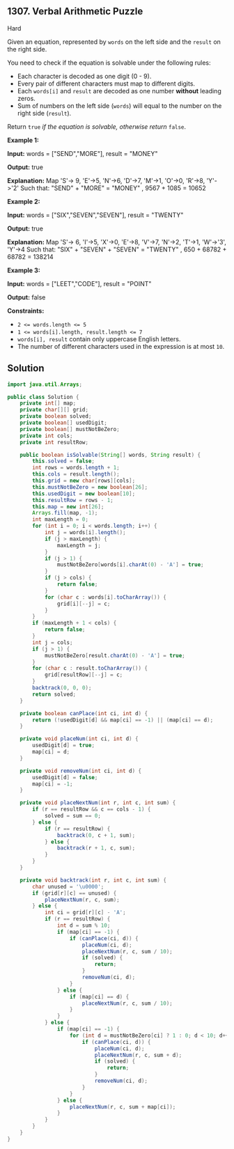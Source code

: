 ## 1307\. Verbal Arithmetic Puzzle

Hard

Given an equation, represented by `words` on the left side and the `result` on the right side.

You need to check if the equation is solvable under the following rules:

*   Each character is decoded as one digit (0 - 9).
*   Every pair of different characters must map to different digits.
*   Each `words[i]` and `result` are decoded as one number **without** leading zeros.
*   Sum of numbers on the left side (`words`) will equal to the number on the right side (`result`).

Return `true` _if the equation is solvable, otherwise return_ `false`.

**Example 1:**

**Input:** words = ["SEND","MORE"], result = "MONEY"

**Output:** true

**Explanation:** Map 'S'-> 9, 'E'->5, 'N'->6, 'D'->7, 'M'->1, 'O'->0, 'R'->8, 'Y'->'2' Such that: "SEND" + "MORE" = "MONEY" , 9567 + 1085 = 10652

**Example 2:**

**Input:** words = ["SIX","SEVEN","SEVEN"], result = "TWENTY"

**Output:** true

**Explanation:** Map 'S'-> 6, 'I'->5, 'X'->0, 'E'->8, 'V'->7, 'N'->2, 'T'->1, 'W'->'3', 'Y'->4 Such that: "SIX" + "SEVEN" + "SEVEN" = "TWENTY" , 650 + 68782 + 68782 = 138214

**Example 3:**

**Input:** words = ["LEET","CODE"], result = "POINT"

**Output:** false

**Constraints:**

*   `2 <= words.length <= 5`
*   `1 <= words[i].length, result.length <= 7`
*   `words[i], result` contain only uppercase English letters.
*   The number of different characters used in the expression is at most `10`.

## Solution

```java
import java.util.Arrays;

public class Solution {
    private int[] map;
    private char[][] grid;
    private boolean solved;
    private boolean[] usedDigit;
    private boolean[] mustNotBeZero;
    private int cols;
    private int resultRow;

    public boolean isSolvable(String[] words, String result) {
        this.solved = false;
        int rows = words.length + 1;
        this.cols = result.length();
        this.grid = new char[rows][cols];
        this.mustNotBeZero = new boolean[26];
        this.usedDigit = new boolean[10];
        this.resultRow = rows - 1;
        this.map = new int[26];
        Arrays.fill(map, -1);
        int maxLength = 0;
        for (int i = 0; i < words.length; i++) {
            int j = words[i].length();
            if (j > maxLength) {
                maxLength = j;
            }
            if (j > 1) {
                mustNotBeZero[words[i].charAt(0) - 'A'] = true;
            }
            if (j > cols) {
                return false;
            }
            for (char c : words[i].toCharArray()) {
                grid[i][--j] = c;
            }
        }
        if (maxLength + 1 < cols) {
            return false;
        }
        int j = cols;
        if (j > 1) {
            mustNotBeZero[result.charAt(0) - 'A'] = true;
        }
        for (char c : result.toCharArray()) {
            grid[resultRow][--j] = c;
        }
        backtrack(0, 0, 0);
        return solved;
    }

    private boolean canPlace(int ci, int d) {
        return (!usedDigit[d] && map[ci] == -1) || (map[ci] == d);
    }

    private void placeNum(int ci, int d) {
        usedDigit[d] = true;
        map[ci] = d;
    }

    private void removeNum(int ci, int d) {
        usedDigit[d] = false;
        map[ci] = -1;
    }

    private void placeNextNum(int r, int c, int sum) {
        if (r == resultRow && c == cols - 1) {
            solved = sum == 0;
        } else {
            if (r == resultRow) {
                backtrack(0, c + 1, sum);
            } else {
                backtrack(r + 1, c, sum);
            }
        }
    }

    private void backtrack(int r, int c, int sum) {
        char unused = '\u0000';
        if (grid[r][c] == unused) {
            placeNextNum(r, c, sum);
        } else {
            int ci = grid[r][c] - 'A';
            if (r == resultRow) {
                int d = sum % 10;
                if (map[ci] == -1) {
                    if (canPlace(ci, d)) {
                        placeNum(ci, d);
                        placeNextNum(r, c, sum / 10);
                        if (solved) {
                            return;
                        }
                        removeNum(ci, d);
                    }
                } else {
                    if (map[ci] == d) {
                        placeNextNum(r, c, sum / 10);
                    }
                }
            } else {
                if (map[ci] == -1) {
                    for (int d = mustNotBeZero[ci] ? 1 : 0; d < 10; d++) {
                        if (canPlace(ci, d)) {
                            placeNum(ci, d);
                            placeNextNum(r, c, sum + d);
                            if (solved) {
                                return;
                            }
                            removeNum(ci, d);
                        }
                    }
                } else {
                    placeNextNum(r, c, sum + map[ci]);
                }
            }
        }
    }
}
```